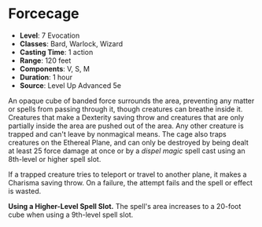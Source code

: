 # Forcecage

- **Level**: 7 Evocation
- **Classes**: Bard, Warlock, Wizard
- **Casting Time**: 1 action
- **Range**: 120 feet
- **Components**: V, S, M
- **Duration**: 1 hour
- **Source**: Level Up Advanced 5e

An opaque cube of banded force surrounds the area, preventing any matter or spells from passing through it, though creatures can breathe inside it. Creatures that make a Dexterity saving throw and creatures that are only partially inside the area are pushed out of the area. Any other creature is trapped and can't leave by nonmagical means. The cage also traps creatures on the Ethereal Plane, and can only be destroyed by being dealt at least 25 force damage at once or by a _dispel magic_ spell cast using an 8th-level or higher spell slot.

If a trapped creature tries to teleport or travel to another plane, it makes a Charisma saving throw. On a failure, the attempt fails and the spell or effect is wasted.

**Using a Higher-Level Spell Slot.** The spell's area increases to a 20-foot cube when using a 9th-level spell slot.

